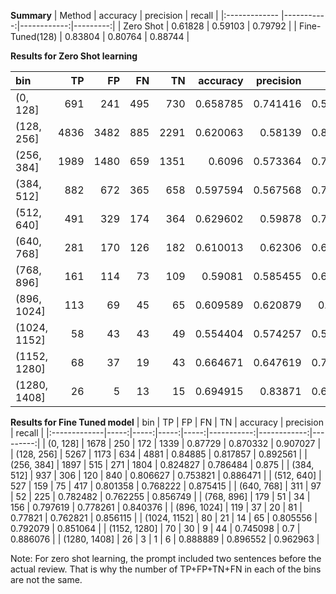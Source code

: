 
**Summary**
| Method            |   accuracy |   precision |   recall |
|:-------------     |-----------:|------------:|---------:|
| Zero Shot         |   0.61828  |    0.59103  | 0.79792  |
| Fine-Tuned(128)   |   0.83804  |    0.80764  | 0.88744  |


**Results for Zero Shot learning**

| bin          |   TP |   FP |   FN |   TN |   accuracy |   precision |   recall |
|:-------------|-----:|-----:|-----:|-----:|-----------:|------------:|---------:|
| (0, 128]     |  691 |  241 |  495 |  730 |   0.658785 |    0.741416 | 0.582631 |
| (128, 256]   | 4836 | 3482 |  885 | 2291 |   0.620063 |    0.58139  | 0.845307 |
| (256, 384]   | 1989 | 1480 |  659 | 1351 |   0.6096   |    0.573364 | 0.751133 |
| (384, 512]   |  882 |  672 |  365 |  658 |   0.597594 |    0.567568 | 0.707298 |
| (512, 640]   |  491 |  329 |  174 |  364 |   0.629602 |    0.59878  | 0.738346 |
| (640, 768]   |  281 |  170 |  126 |  182 |   0.610013 |    0.62306  | 0.690418 |
| (768, 896]   |  161 |  114 |   73 |  109 |   0.59081  |    0.585455 | 0.688034 |
| (896, 1024]  |  113 |   69 |   45 |   65 |   0.609589 |    0.620879 | 0.71519  |
| (1024, 1152] |   58 |   43 |   43 |   49 |   0.554404 |    0.574257 | 0.574257 |
| (1152, 1280] |   68 |   37 |   19 |   43 |   0.664671 |    0.647619 | 0.781609 |
| (1280, 1408] |   26 |    5 |   13 |   15 |   0.694915 |    0.83871  | 0.666667 |

**Results for Fine Tuned model**
| bin          |   TP |   FP |   FN |   TN |   accuracy |   precision |   recall |
|:-------------|-----:|-----:|-----:|-----:|-----------:|------------:|---------:|
| (0, 128]     | 1678 |  250 |  172 | 1339 |   0.87729  |    0.870332 | 0.907027 |
| (128, 256]   | 5267 | 1173 |  634 | 4881 |   0.84885  |    0.817857 | 0.892561 |
| (256, 384]   | 1897 |  515 |  271 | 1804 |   0.824827 |    0.786484 | 0.875    |
| (384, 512]   |  937 |  306 |  120 |  840 |   0.806627 |    0.753821 | 0.886471 |
| (512, 640]   |  527 |  159 |   75 |  417 |   0.801358 |    0.768222 | 0.875415 |
| (640, 768]   |  311 |   97 |   52 |  225 |   0.782482 |    0.762255 | 0.856749 |
| (768, 896]   |  179 |   51 |   34 |  156 |   0.797619 |    0.778261 | 0.840376 |
| (896, 1024]  |  119 |   37 |   20 |   81 |   0.77821  |    0.762821 | 0.856115 |
| (1024, 1152] |   80 |   21 |   14 |   65 |   0.805556 |    0.792079 | 0.851064 |
| (1152, 1280] |   70 |   30 |    9 |   44 |   0.745098 |    0.7      | 0.886076 |
| (1280, 1408] |   26 |    3 |    1 |    6 |   0.888889 |    0.896552 | 0.962963 |


Note: For zero shot learning, the prompt included two sentences before the actual review. That is why the number of TP+FP+TN+FN in each of the bins are not the same.